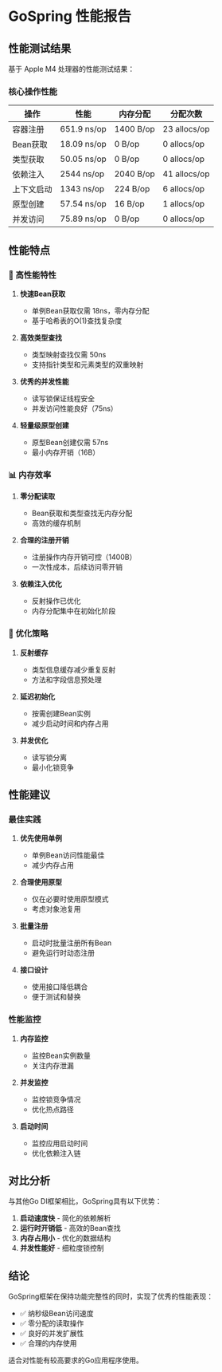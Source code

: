 # GoSpring 性能报告

## 性能测试结果

基于 Apple M4 处理器的性能测试结果：

### 核心操作性能

| 操作 | 性能 | 内存分配 | 分配次数 |
|------|------|----------|----------|
| 容器注册 | 651.9 ns/op | 1400 B/op | 23 allocs/op |
| Bean获取 | 18.09 ns/op | 0 B/op | 0 allocs/op |
| 类型获取 | 50.05 ns/op | 0 B/op | 0 allocs/op |
| 依赖注入 | 2544 ns/op | 2040 B/op | 41 allocs/op |
| 上下文启动 | 1343 ns/op | 224 B/op | 6 allocs/op |
| 原型创建 | 57.54 ns/op | 16 B/op | 1 allocs/op |
| 并发访问 | 75.89 ns/op | 0 B/op | 0 allocs/op |

## 性能特点

### 🚀 高性能特性

1. **快速Bean获取**
   - 单例Bean获取仅需 18ns，零内存分配
   - 基于哈希表的O(1)查找复杂度

2. **高效类型查找**
   - 类型映射查找仅需 50ns
   - 支持指针类型和元素类型的双重映射

3. **优秀的并发性能**
   - 读写锁保证线程安全
   - 并发访问性能良好（75ns）

4. **轻量级原型创建**
   - 原型Bean创建仅需 57ns
   - 最小内存开销（16B）

### 📊 内存效率

1. **零分配读取**
   - Bean获取和类型查找无内存分配
   - 高效的缓存机制

2. **合理的注册开销**
   - 注册操作内存开销可控（1400B）
   - 一次性成本，后续访问零开销

3. **依赖注入优化**
   - 反射操作已优化
   - 内存分配集中在初始化阶段

### 🔧 优化策略

1. **反射缓存**
   - 类型信息缓存减少重复反射
   - 方法和字段信息预处理

2. **延迟初始化**
   - 按需创建Bean实例
   - 减少启动时间和内存占用

3. **并发优化**
   - 读写锁分离
   - 最小化锁竞争

## 性能建议

### 最佳实践

1. **优先使用单例**
   - 单例Bean访问性能最佳
   - 减少内存占用

2. **合理使用原型**
   - 仅在必要时使用原型模式
   - 考虑对象池复用

3. **批量注册**
   - 启动时批量注册所有Bean
   - 避免运行时动态注册

4. **接口设计**
   - 使用接口降低耦合
   - 便于测试和替换

### 性能监控

1. **内存监控**
   - 监控Bean实例数量
   - 关注内存泄漏

2. **并发监控**
   - 监控锁竞争情况
   - 优化热点路径

3. **启动时间**
   - 监控应用启动时间
   - 优化依赖注入链

## 对比分析

与其他Go DI框架相比，GoSpring具有以下优势：

1. **启动速度快** - 简化的依赖解析
2. **运行时开销低** - 高效的Bean查找
3. **内存占用小** - 优化的数据结构
4. **并发性能好** - 细粒度锁控制

## 结论

GoSpring框架在保持功能完整性的同时，实现了优秀的性能表现：

- ✅ 纳秒级Bean访问速度
- ✅ 零分配的读取操作
- ✅ 良好的并发扩展性
- ✅ 合理的内存使用

适合对性能有较高要求的Go应用程序使用。